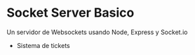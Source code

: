 # Socket Server Basico

Un servidor de Websockets usando Node, Express y Socket.io

* Sistema de tickets


